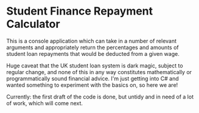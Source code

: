 # Student Finance Repayment Calculator

This is a console application which can take in a number of relevant arguments and appropriately return the percentages and amounts of student loan repayments that would be deducted from a given wage.

Huge caveat that the UK student loan system is dark magic, subject to regular change, and none of this in any way constitutes mathematically or programmatically sound financial advice. I'm just getting into C# and wanted something to experiment with the basics on, so here we are!

Currently: the first draft of the code is done, but untidy and in need of a lot of work, which will come next.
